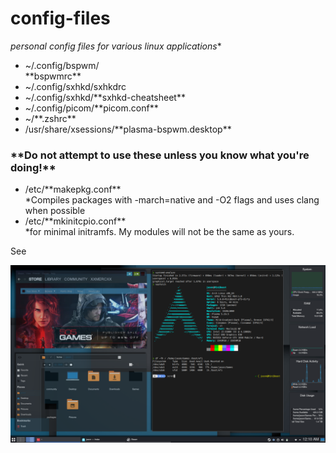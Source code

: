 # <h1>**config-files**</h1>
*personal config files for various linux applications**

<ul>
<li>~/.config/bspwm/</li>**bspwmrc**

<li>~/.config/sxhkd/sxhkdrc </li>

<li>~/.config/sxhkd/**sxhkd-cheatsheet** </li>

<li>~/.config/picom/**picom.conf**</li>

<li>~/**.zshrc**</li>

<li>/usr/share/xsessions/**plasma-bspwm.desktop**</li>
</ul>

<h3>**<strong>Do not attempt to use these unless you know what you're doing!</strong>**</h3>

<ul>
<li>/etc/**makepkg.conf**</li> *Compiles packages with -march=native and -O2 flags and uses clang when possible
<li>/etc/**mkinitcpio.conf** </li> *for minimal initramfs. My modules will not be the same as yours. 
</ul>
See <a href="https://wiki.archlinux.org/index.php/Minimal_initramfs" title="Arch Wiki-Minimal Initramfs"</a>


![desktop](desktop.png)
